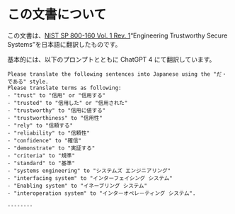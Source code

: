 # この文書について
この文書は、[NIST SP 800-160 Vol. 1 Rev. 1](https://csrc.nist.gov/pubs/sp/800/160/v1/r1/final)“Engineering Trustworthy Secure Systems”を日本語に翻訳したものです。

基本的には、以下のプロンプトとともに ChatGPT 4 にて翻訳しています。

```
Please translate the following sentences into Japanese using the "だ・である" style. 
Please translate terms as following:
- "trust" to "信用" or "信用する"
- "trusted" to "信用した" or "信用された"
- "trustworthy" to "信用に値する"
- "trustworthiness" to "信用性"
- "rely" to "信頼する"
- "reliability" to "信頼性"
- "confidence" to "確信"
- "demonstrate" to "実証する"
- "criteria" to "規準"
- "standard" to "基準"
- "systems engineering" to "システムズ エンジニアリング"
- "interfacing system" to "インターフェイシング システム"
- "Enabling system" to "イネーブリング システム"
- "interoperation system" to "インターオペレーティング システム".

--------

```